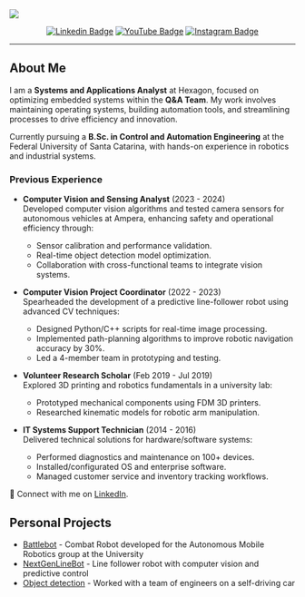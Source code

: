 <a href="https://sightytics.com/">
    <img src="https://github.com/santoguiia/santoguiia/assets/44483048/52df2bac-68b5-46a3-87c2-e38a75bfc83d">
</a>

<div align="center" dir="auto">
<p dir="auto"><a href="https://www.linkedin.com/in/santoguiia/" rel="nofollow"><img src="https://camo.githubusercontent.com/63cb2d08dfba7c05012eb640d768bec0ff79cd6fc36dd10c28b2887b4c320640/68747470733a2f2f696d672e736869656c64732e696f2f62616467652f4c696e6b6564496e2d3030373742353f7374796c653d666c61742d737175617265266c6f676f3d4c696e6b6564696e266c6f676f436f6c6f723d7768697465266c696e6b3d68747470733a2f2f7777772e6c696e6b6564696e2e636f6d2f696e2f6361726c6f732d6d656c6f2d646174612d736369656e63652f" alt="Linkedin Badge" data-canonical-src="https://img.shields.io/badge/LinkedIn-0077B5?style=flat-square&amp;logo=Linkedin&amp;logoColor=white&amp;link=https://www.linkedin.com/in/santoguiia/" style="max-width: 100%;"></a>
<a href="https://www.youtube.com/@santoguiia" rel="nofollow"><img src="https://camo.githubusercontent.com/1460be99b5bbd0e44923dd9f40b3b81ee277fbb944113c91be450d30103ee816/68747470733a2f2f696d672e736869656c64732e696f2f62616467652f596f75547562652d4646303030303f7374796c653d666c61742d737175617265266c6f676f3d796f7574756265266c6f676f436f6c6f723d7768697465" alt="YouTube Badge" data-canonical-src="https://img.shields.io/badge/YouTube-FF0000?style=flat-square&amp;logo=youtube&amp;logoColor=white" style="max-width: 100%;"></a>
<a href="https://www.instagram.com/santoguiia" rel="nofollow"><img src="https://camo.githubusercontent.com/1033d27317e49931d4f25e35f3737b7f3f51e7c4de85e6964db64a1c4d3f239c/68747470733a2f2f696d672e736869656c64732e696f2f62616467652f496e7374616772616d2d4534343035463f7374796c653d666c61742d737175617265266c6f676f3d696e7374616772616d266c6f676f436f6c6f723d7768697465" alt="Instagram Badge" data-canonical-src="https://img.shields.io/badge/Instagram-E4405F?style=flat-square&amp;logo=instagram&amp;logoColor=white" style="max-width: 100%;"></a>
</div>

<hr>

## About Me  
I am a **Systems and Applications Analyst** at Hexagon, focused on optimizing embedded systems within the **Q&A Team**. My work involves maintaining operating systems, building automation tools, and streamlining processes to drive efficiency and innovation.  

Currently pursuing a **B.Sc. in Control and Automation Engineering** at the Federal University of Santa Catarina, with hands-on experience in robotics and industrial systems.  


### Previous Experience  

- **Computer Vision and Sensing Analyst** (2023 - 2024)  
  Developed computer vision algorithms and tested camera sensors for autonomous vehicles at Ampera, enhancing safety and operational efficiency through:  
  - Sensor calibration and performance validation.  
  - Real-time object detection model optimization.  
  - Collaboration with cross-functional teams to integrate vision systems.  

- **Computer Vision Project Coordinator** (2022 - 2023)  
  Spearheaded the development of a predictive line-follower robot using advanced CV techniques:  
  - Designed Python/C++ scripts for real-time image processing.  
  - Implemented path-planning algorithms to improve robotic navigation accuracy by 30%.  
  - Led a 4-member team in prototyping and testing.

- **Volunteer Research Scholar** (Feb 2019 - Jul 2019)  
  Explored 3D printing and robotics fundamentals in a university lab:  
  - Prototyped mechanical components using FDM 3D printers.
  - Researched kinematic models for robotic arm manipulation.  

- **IT Systems Support Technician** (2014 - 2016)  
  Delivered technical solutions for hardware/software systems:  
  - Performed diagnostics and maintenance on 100+ devices.  
  - Installed/configurated OS and enterprise software.  
  - Managed customer service and inventory tracking workflows.  


🔗 Connect with me on [LinkedIn](https://www.linkedin.com/in/santoguiia/).  


## Personal Projects
<ul dir="auto">
<li><a href="https://github.com/santoguiia/BattleBot">Battlebot</a> -  Combat Robot developed for the Autonomous Mobile Robotics group at the University</li>
<li><a href="https://github.com/santoguiia/NextGenLineBot-CPP/tree/main">NextGenLineBot</a> - Line follower robot with computer vision and predictive control</li>
<li><a href="https://github.com/santoguiia/AmperaRacing-DetecaoCones-FSAE-Autonomo">Object detection</a> - Worked with a team of engineers on a self-driving car</li>
</ul>

